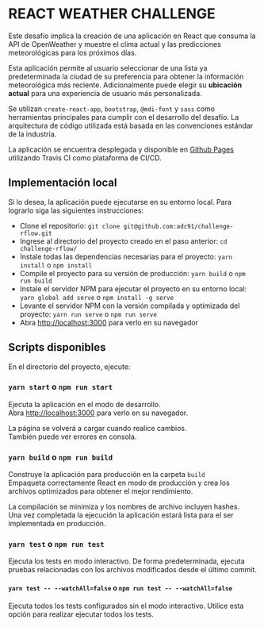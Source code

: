 # REACT WEATHER CHALLENGE

Este desafío implica la creación de una aplicación en React que consuma la API de OpenWeather y muestre el clima actual y las predicciones meteorológicas para los próximos días.

Esta aplicación permite al usuario seleccionar de una lista ya predeterminada la ciudad de su preferencia para obtener la información meteorológica más reciente. Adicionalmente puede elegir su **ubicación actual** para una experiencia de usuario más personalizada.

Se utilizan `create-react-app`, `bootstrap`, `@mdi-font` y `sass` como herramientas principales para cumplir con el desarrollo del desafío. La arquitectura de código utilizada está basada en las convenciones estándar de la industria.

La aplicación se encuentra desplegada y disponible en [Github Pages](https://adc91.github.io/challenge-rflow) utilizando Travis CI como plataforma de CI/CD.

## Implementación local

Si lo desea, la aplicación puede ejecutarse en su entorno local. Para lograrlo siga las siguientes instrucciones:

* Clone el repositorio: `git clone git@github.com:adc91/challenge-rflow.git`
* Ingrese al directorio del proyecto creado en el paso anterior: `cd challenge-rflow/`
* Instale todas las dependencias necesarias para el proyecto: `yarn install` o `npm install`
* Compile el proyecto para su versión de producción: `yarn build` o `npm run build`
* Instale el servidor NPM para ejecutar el proyecto en su entorno local: `yarn global add serve` o `npm install -g serve`
* Levante el servidor NPM con la versión compilada y optimizada del proyecto: `yarn run serve` o `npm run serve`
* Abra [http://localhost:3000](http://localhost:3000) para verlo en su navegador

## Scripts disponibles

En el directorio del proyecto, ejecute:

### `yarn start` o `npm run start`

Ejecuta la aplicación en el modo de desarrollo.\
Abra [http://localhost:3000](http://localhost:3000) para verlo en su navegador.

La página se volverá a cargar cuando realice cambios.\
También puede ver errores en consola.

### `yarn build` o `npm run build`

Construye la aplicación para producción en la carpeta `build`\
Empaqueta correctamente React en modo de producción y crea los archivos optimizados para obtener el mejor rendimiento.

La compilación se minimiza y los nombres de archivo incluyen hashes.\
Una vez completada la ejecución la aplicación estará lista para el ser implementada en producción.

### `yarn test` o `npm run test`

Ejecuta los tests en modo interactivo.
De forma predeterminada, ejecuta pruebas relacionadas con los archivos modificados desde el último commit.

#### `yarn test -- --watchAll=false` o `npm run test -- --watchAll=false`

Ejecuta todos los tests configurados sin el modo interactivo. Utilice esta opción para realizar ejecutar todos los tests.
